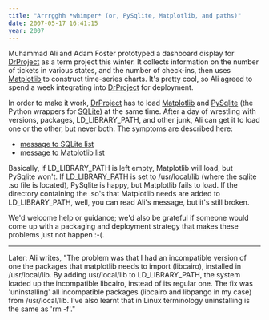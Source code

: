 ```yaml
---
title: "Arrrgghh *whimper* (or, PySqlite, Matplotlib, and paths)"
date: 2007-05-17 16:41:15
year: 2007
---
```

Muhammad Ali and Adam Foster prototyped a dashboard display for <a href="http://www.drproject.org">DrProject</a> as a term project this winter. It collects information on the number of tickets in various states, and the number of check-ins, then uses <a href="http://matplotlib.sourceforge.net/">Matplotlib</a> to construct time-series charts. It's pretty cool, so Ali agreed to spend a week integrating into <a href="http://www.drproject.org">DrProject</a> for deployment.

In order to make it work, <a href="http://www.drproject.org">DrProject</a> has to load <a href="http://matplotlib.sourceforge.net/">Matplotlib</a>  and  <a href="http://initd.org/tracker/pysqlite">PySqlite</a> (the Python wrappers for <a href="http://www.sqlite.org">SQLite</a>) at the same time. After a day of wrestling with versions, packages, LD_LIBRARY_PATH, and other junk, Ali can get it to load one or the other, but never both.  The symptoms are described here:
<ul>
	<li><a href="http://lists.initd.org/pipermail/pysqlite/2007-May/001040.html">message to SQLite list
</a></li>
	<li><a href="http://sourceforge.net/mailarchive/forum.php?thread_name=e1a332c90705170959y4963efa5h30dcae5bc2aee41e%40mail.gmail.com&forum_name=matplotlib-users">message to Matplotlib list</a></li>
</ul>
Basically, if LD_LIBRARY_PATH is left empty, Matplotlib will load, but PySqlite won't. If LD_LIBRARY_PATH is set to /usr/local/lib (where the sqlite .so file is located), PySqlite is  happy, but Matplotlib fails to load.  If the directory containing the .so's that Matplotlib needs are added to LD_LIBRARY_PATH, well, you can read Ali's message, but it's still broken.

We'd welcome help or guidance; we'd also be grateful if someone would come up with a packaging and deployment strategy that makes these problems just not happen :-(.

<hr />Later: Ali writes, "The problem was that I had an incompatible version of one the packages that matplotlib needs to import (libcairo), installed in /usr/local/lib. By adding usr/local/lib to LD_LIBRARY_PATH, the system loaded up the incompatible libcairo, instead of its regular one. The fix was 'uninstalling' all incompatible packages (libcairo and libpango in my case) from /usr/local/lib. I've also learnt that in Linux terminology uninstalling is the same as 'rm -f'."
